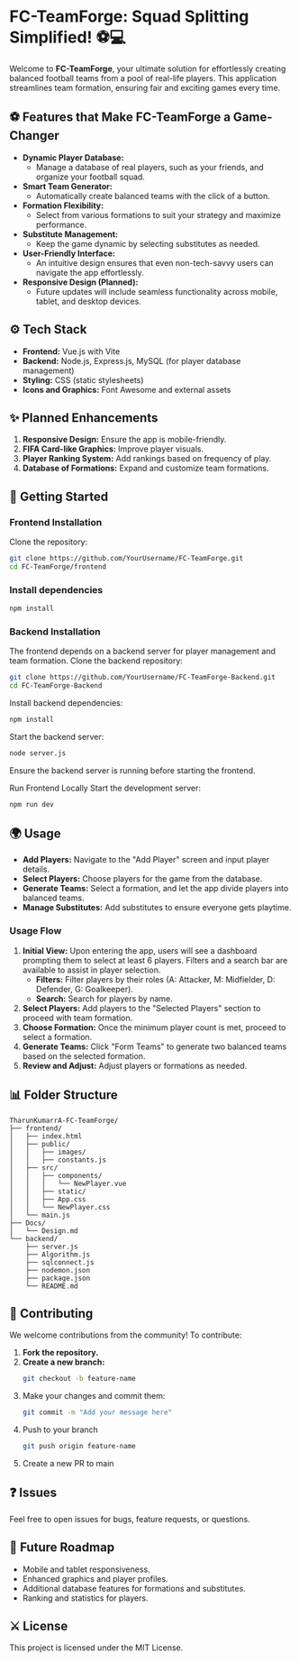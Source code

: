 # FC-TeamForge: Squad Splitting Simplified! ⚽💻

Welcome to **FC-TeamForge**, your ultimate solution for effortlessly creating balanced football teams from a pool of real-life players. This application streamlines team formation, ensuring fair and exciting games every time.

## ⚽ **Features that Make FC-TeamForge a Game-Changer**

- **Dynamic Player Database:**
  - Manage a database of real players, such as your friends, and organize your football squad.
- **Smart Team Generator:**
  - Automatically create balanced teams with the click of a button.
- **Formation Flexibility:**
  - Select from various formations to suit your strategy and maximize performance.
- **Substitute Management:**
  - Keep the game dynamic by selecting substitutes as needed.
- **User-Friendly Interface:**
  - An intuitive design ensures that even non-tech-savvy users can navigate the app effortlessly.
- **Responsive Design (Planned):**
  - Future updates will include seamless functionality across mobile, tablet, and desktop devices.

## ⚙️ **Tech Stack**

- **Frontend:** Vue.js with Vite
- **Backend:** Node.js, Express.js, MySQL (for player database management)
- **Styling:** CSS (static stylesheets)
- **Icons and Graphics:** Font Awesome and external assets

## ✨ **Planned Enhancements**

1. **Responsive Design:** Ensure the app is mobile-friendly.
2. **FIFA Card-like Graphics:** Improve player visuals.
3. **Player Ranking System:** Add rankings based on frequency of play.
4. **Database of Formations:** Expand and customize team formations.

## 🚀 **Getting Started**

### **Frontend Installation**

Clone the repository:
```bash
git clone https://github.com/YourUsername/FC-TeamForge.git
cd FC-TeamForge/frontend
```
### Install dependencies

```bash
npm install
```
### Backend Installation

The frontend depends on a backend server for player management and team formation. Clone the backend repository:

```bash
git clone https://github.com/YourUsername/FC-TeamForge-Backend.git
cd FC-TeamForge-Backend
```
Install backend dependencies:

```bash
npm install
```
Start the backend server:

```bash
node server.js
```
Ensure the backend server is running before starting the frontend.

Run Frontend Locally
Start the development server:

```bash
npm run dev
```
## 🌍 Usage

- **Add Players:** Navigate to the "Add Player" screen and input player details.
- **Select Players:** Choose players for the game from the database.
- **Generate Teams:** Select a formation, and let the app divide players into balanced teams.
- **Manage Substitutes:** Add substitutes to ensure everyone gets playtime.

### **Usage Flow**

1. **Initial View:** Upon entering the app, users will see a dashboard prompting them to select at least 6 players. Filters and a search bar are available to assist in player selection.
   - **Filters:** Filter players by their roles (A: Attacker, M: Midfielder, D: Defender, G: Goalkeeper).
   - **Search:** Search for players by name.
2. **Select Players:** Add players to the "Selected Players" section to proceed with team formation.
3. **Choose Formation:** Once the minimum player count is met, proceed to select a formation.
4. **Generate Teams:** Click "Form Teams" to generate two balanced teams based on the selected formation.
5. **Review and Adjust:** Adjust players or formations as needed.

## 📊 Folder Structure

```plaintext
TharunKumarrA-FC-TeamForge/
├── frontend/
│   ├── index.html
│   ├── public/
│   │   ├── images/
│   │   ├── constants.js
│   ├── src/
│   │   ├── components/
│   │   │   └── NewPlayer.vue
│   │   ├── static/
│   │   ├── App.css
│   │   └── NewPlayer.css
│   └── main.js
├── Docs/
│   └── Design.md
└── backend/
    ├── server.js
    ├── Algorithm.js
    ├── sqlconnect.js
    ├── nodemon.json
    ├── package.json
    └── README.md
```
## 🚒 Contributing

We welcome contributions from the community! To contribute:

1. **Fork the repository.**
2. **Create a new branch:**
   ```bash
   git checkout -b feature-name
   ```
3. Make your changes and commit them:
   ```bash
   git commit -m "Add your message here"
   ```
4. Push to your branch
   ```bash
   git push origin feature-name
   ```
5. Create a new PR to main

## ❓ Issues

Feel free to open issues for bugs, feature requests, or questions.

## 🚀 Future Roadmap

- Mobile and tablet responsiveness.
- Enhanced graphics and player profiles.
- Additional database features for formations and substitutes.
- Ranking and statistics for players.

## ⚔️ License

This project is licensed under the MIT License.

